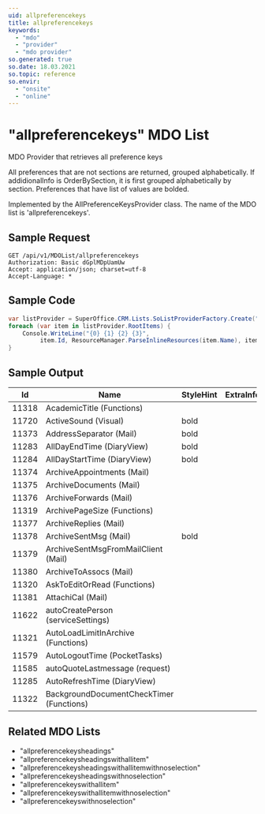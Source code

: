 ```yaml
---
uid: allpreferencekeys
title: allpreferencekeys
keywords:
  - "mdo"
  - "provider"
  - "mdo provider"
so.generated: true
so.date: 18.03.2021
so.topic: reference
so.envir:
  - "onsite"
  - "online"
---
```


# "allpreferencekeys" MDO List
MDO Provider that retrieves all preference keys

All preferences that are not sections are returned, grouped alphabetically.
If addidionalInfo is OrderBySection, it is first grouped alphabetically by section.
Preferences that have list of values are bolded.

Implemented by the <see cref="T:SuperOffice.CRM.Lists.AllPreferenceKeysProvider">AllPreferenceKeysProvider</see> class.
The name of the MDO list is 'allpreferencekeys'.




## Sample Request

```http!
GET /api/v1/MDOList/allpreferencekeys
Authorization: Basic dGplMDpUamUw
Accept: application/json; charset=utf-8
Accept-Language: *

```

## Sample Code
```cs
var listProvider = SuperOffice.CRM.Lists.SoListProviderFactory.Create("allpreferencekeys", forceFlatList: true);
foreach (var item in listProvider.RootItems) {
    Console.WriteLine("{0} {1} {2} {3}", 
         item.Id, ResourceManager.ParseInlineResources(item.Name), item.StyleHint, item.ExtraInfo);
}
```

## Sample Output

|Id   | Name  |StyleHint|ExtraInfo |
| --- | ----- | ------- | -------- |
|11318|AcademicTitle (Functions)|||
|11720|ActiveSound (Visual)|bold||
|11373|AddressSeparator (Mail)|bold||
|11283|AllDayEndTime (DiaryView)|bold||
|11284|AllDayStartTime (DiaryView)|bold||
|11374|ArchiveAppointments (Mail)|||
|11375|ArchiveDocuments (Mail)|||
|11376|ArchiveForwards (Mail)|||
|11319|ArchivePageSize (Functions)|||
|11377|ArchiveReplies (Mail)|||
|11378|ArchiveSentMsg (Mail)|bold||
|11379|ArchiveSentMsgFromMailClient (Mail)|||
|11380|ArchiveToAssocs (Mail)|||
|11320|AskToEditOrRead (Functions)|||
|11381|AttachiCal (Mail)|||
|11622|autoCreatePerson (serviceSettings)|||
|11321|AutoLoadLimitInArchive (Functions)|||
|11579|AutoLogoutTime (PocketTasks)|||
|11585|autoQuoteLastmessage (request)|||
|11285|AutoRefreshTime (DiaryView)|||
|11322|BackgroundDocumentCheckTimer (Functions)|||


## Related MDO Lists

* "allpreferencekeysheadings"
* "allpreferencekeysheadingswithallitem"
* "allpreferencekeysheadingswithallitemwithnoselection"
* "allpreferencekeysheadingswithnoselection"
* "allpreferencekeyswithallitem"
* "allpreferencekeyswithallitemwithnoselection"
* "allpreferencekeyswithnoselection"
